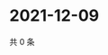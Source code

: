 # 2021-12-09

共 0 条

<!-- BEGIN WEIBO -->
<!-- 最后更新时间 Thu Dec 09 2021 11:00:46 GMT+0800 (China Standard Time) -->

<!-- END WEIBO -->
